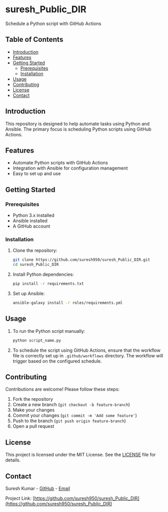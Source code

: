 # suresh_Public_DIR

Schedule a Python script with GitHub Actions

## Table of Contents
- [Introduction](#introduction)
- [Features](#features)
- [Getting Started](#getting-started)
  - [Prerequisites](#prerequisites)
  - [Installation](#installation)
- [Usage](#usage)
- [Contributing](#contributing)
- [License](#license)
- [Contact](#contact)

## Introduction
This repository is designed to help automate tasks using Python and Ansible. The primary focus is scheduling Python scripts using GitHub Actions.

## Features
- Automate Python scripts with GitHub Actions
- Integration with Ansible for configuration management
- Easy to set up and use

## Getting Started

### Prerequisites
- Python 3.x installed
- Ansible installed
- A GitHub account

### Installation
1. Clone the repository:
    ```sh
    git clone https://github.com/suresh950/suresh_Public_DIR.git
    cd suresh_Public_DIR
    ```

2. Install Python dependencies:
    ```sh
    pip install -r requirements.txt
    ```

3. Set up Ansible:
    ```sh
    ansible-galaxy install -r roles/requirements.yml
    ```

## Usage
1. To run the Python script manually:
    ```sh
    python script_name.py
    ```

2. To schedule the script using GitHub Actions, ensure that the workflow file is correctly set up in `.github/workflows` directory. The workflow will trigger based on the configured schedule.

## Contributing
Contributions are welcome! Please follow these steps:
1. Fork the repository
2. Create a new branch (`git checkout -b feature-branch`)
3. Make your changes
4. Commit your changes (`git commit -m 'Add some feature'`)
5. Push to the branch (`git push origin feature-branch`)
6. Open a pull request

## License
This project is licensed under the MIT License. See the [LICENSE](LICENSE) file for details.

## Contact
Suresh Kumar - [GitHub](https://github.com/suresh950) - [Email](mailto:suresh@example.com)

Project Link: [https://github.com/suresh950/suresh_Public_DIR](https://github.com/suresh950/suresh_Public_DIR)
